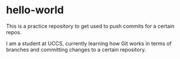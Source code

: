 # hello-world
This is a practice repository to get used to push commits for a certain repos.

I am a student at UCCS, currently learning how Git works in terms of branches and committing changes to a certain repository.
